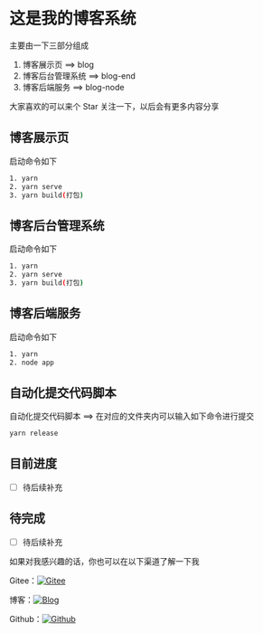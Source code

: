 # 这是我的博客系统

主要由一下三部分组成

1. 博客展示页 ==> blog
2. 博客后台管理系统 ==> blog-end
3. 博客后端服务 ==> blog-node

大家喜欢的可以来个 Star 关注一下，以后会有更多内容分享

## 博客展示页

启动命令如下

```bash
1. yarn
2. yarn serve
3. yarn build(打包)
```

## 博客后台管理系统

启动命令如下

```bash
1. yarn
2. yarn serve
3. yarn build(打包)
```

## 博客后端服务

启动命令如下

```bash
1. yarn
2. node app
```

## 自动化提交代码脚本

自动化提交代码脚本 ==> 在对应的文件夹内可以输入如下命令进行提交

```bash
yarn release
```

## 目前进度

- [ ] 待后续补充

## 待完成

- [ ] 待后续补充

如果对我感兴趣的话，你也可以在以下渠道了解一下我

Gitee：[![Gitee](https://camo.githubusercontent.com/2aeae18a20a92644d909b9c925e63520238d404db151f2c3cdc5d76d2c5cf976/68747470733a2f2f696d672e736869656c64732e696f2f62616467652f566978636974792d47697465652d7265642e7376673f7374796c653d666c61742d737175617265266c6f676f3d6769746565)](https://gitee.com/vixcity)

博客：[![Blog](https://camo.githubusercontent.com/90816be5895db1ca7e6f14d4df0d72f6d5c5c2a0305451c3a6f9969fd3e2bb0b/68747470733a2f2f696d672e736869656c64732e696f2f62616467652f566978636974792d426c6f672d6f72616e67652e7376673f7374796c653d666c61742d737175617265266c6f676f3d626c6f67)](http://vixcity.gitee.io/my-gitee-blog/)

Github：[![Github](https://camo.githubusercontent.com/8ae6b750741e19628321363ba73e412ebd00fd6fcb8bae728f4afa6c240408cc/68747470733a2f2f696d672e736869656c64732e696f2f62616467652f566978636974792d4769746875622d626c61636b2e7376673f7374796c653d666c61742d737175617265266c6f676f3d676974687562)](https://github.com/Vixcity)
